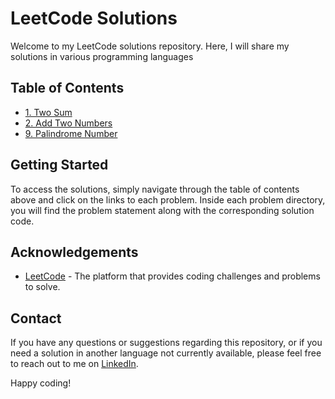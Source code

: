 # LeetCode Solutions

Welcome to my LeetCode solutions repository. Here, I will share my solutions in various programming languages

## Table of Contents

- [1. Two Sum](./1_Two_Sum/)
- [2. Add Two Numbers](./2_Add_Two_Numbers/)
- [9. Palindrome Number](./9_Palindrome_Number/)

## Getting Started

To access the solutions, simply navigate through the table of contents above and click on the links to each problem. Inside each problem directory, you will find the problem statement along with the corresponding solution code.

## Acknowledgements

- [LeetCode](https://leetcode.com/) - The platform that provides coding challenges and problems to solve.

## Contact

If you have any questions or suggestions regarding this repository, or if you need a solution in another language not currently available, please feel free to reach out to me on [LinkedIn](https://www.linkedin.com/in/francisco-rodr%C3%ADguez-espinosa-a1a936117/).

Happy coding!

